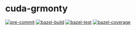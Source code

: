 # cuda-grmonty

[![pre-commit](https://github.com/m-torhan/cuda-grmonty/actions/workflows/pre-commit.yml/badge.svg)](https://github.com/m-torhan/cuda-grmonty/actions/workflows/pre-commit.yml)
[![bazel-build](https://github.com/m-torhan/cuda-grmonty/actions/workflows/bazel-build.yml/badge.svg)](https://github.com/m-torhan/cuda-grmonty/actions/workflows/bazel-build.yml)
[![bazel-test](https://github.com/m-torhan/cuda-grmonty/actions/workflows/bazel-test.yml/badge.svg)](https://github.com/m-torhan/cuda-grmonty/actions/workflows/bazel-test.yml)
[![bazel-coverage](https://github.com/m-torhan/cuda-grmonty/actions/workflows/bazel-coverage.yml/badge.svg)](https://github.com/m-torhan/cuda-grmonty/actions/workflows/bazel-coverage.yml)
